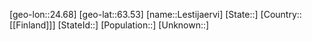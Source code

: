 ﻿---
location: [63.53,24.68]
type: City
tags:
- geo/City


SpocWebEntityId: 31959
isDeleted: false
confidential: public

---
[geo-lon::24.68]
[geo-lat::63.53]
[name::Lestijaervi]
[State::]
[Country::[[Finland]]]
[StateId::]
[Population::]
[Unknown::]

